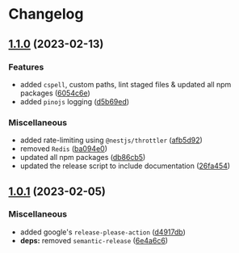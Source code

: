 # Changelog

## [1.1.0](https://github.com/UK-Export-Finance/nestjs-template/compare/v1.0.1...v1.1.0) (2023-02-13)


### Features

* added `cspell`, custom paths, lint staged files & updated all npm packages ([6054c6e](https://github.com/UK-Export-Finance/nestjs-template/commit/6054c6eecb809a3d923198a96b36842fe9dd0b47))
* added `pinojs` logging ([d5b69ed](https://github.com/UK-Export-Finance/nestjs-template/commit/d5b69edf99295d7d1d351f1a6edc64c8dd083739))


### Miscellaneous

* added rate-limiting using `@nestjs/throttler` ([afb5d92](https://github.com/UK-Export-Finance/nestjs-template/commit/afb5d92e4daa27b4f2f15b8117282af72db2ccc2))
* removed `Redis` ([ba094e0](https://github.com/UK-Export-Finance/nestjs-template/commit/ba094e03e5fe9c30fa25231330c27ed798daa85c))
* updated all npm packages ([db86cb5](https://github.com/UK-Export-Finance/nestjs-template/commit/db86cb51f1310be8830508e036f1967036143dae))
* updated the release script to include documentation ([26fa454](https://github.com/UK-Export-Finance/nestjs-template/commit/26fa454cbfdfc1cdde82a3ac68f4572ab3e8ffc7))

## [1.0.1](https://github.com/UK-Export-Finance/nestjs-template/compare/v1.0.0...v1.0.1) (2023-02-05)


### Miscellaneous

* added google's `release-please-action` ([d4917db](https://github.com/UK-Export-Finance/nestjs-template/commit/d4917dbfec38d04b92c31790ae7ca91d84ed9377))
* **deps:** removed `semantic-release` ([6e4a6c6](https://github.com/UK-Export-Finance/nestjs-template/commit/6e4a6c6b9f9a56c76eaa7d3c5972289bc51f8ea9))
